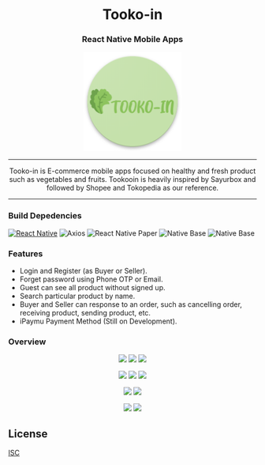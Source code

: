 <h1 align="center">Tooko-in</h1>

<h3 align="center">React Native Mobile Apps</h3>

<p align="center">
  <img src="screenshot/ic_launcher_round.png" width="200"/>
</p>

---

<div style="text-align:center">
Tooko-in is E-commerce mobile apps focused on healthy and fresh product such as vegetables and fruits. Tookooin is heavily inspired by Sayurbox and followed by Shopee and Tokopedia as our reference.
</div>

---

### Build Depedencies

[![React Native](https://img.shields.io/badge/react%20native-v0.61.4-blue)](https://facebook.github.io/react-native/)
![Axios](https://img.shields.io/badge/Axios-0.19.2-red)
![React Native Paper](https://img.shields.io/badge/react%20native%20paper-3.5.1-blue)
![Native Base](https://img.shields.io/badge/native%20base-2.13.8-yellow)
![Native Base](https://img.shields.io/badge/react%20native%20action%20button-2.8.5-green)

### Features

- Login and Register (as Buyer or Seller).
- Forget password using Phone OTP or Email.
- Guest can see all product without signed up.
- Search particular product by name.
- Buyer and Seller can response to an order, such as cancelling order, receiving product, sending product, etc.
- iPaymu Payment Method (Still on Development).

### Overview

<p align='center'>
  <span>
      <image width="250" src="screenshot/login-page.jpg" />
      <image width="250" src="screenshot/register-page.jpg" />
      <image width="250" src="screenshot/home-buyer.jpg" /> 
  </span>
</p>

<p align='center'>
  <span>
      <image width="250" src="screenshot/profile-buyer.jpg" />
      <image width="250" src="screenshot/edit-profile.jpg" />
      <image width="250" src="screenshot/cart-buyer-loggedout.jpg" />
  </span>
</p>

<p align='center'>
  <span>
    <image width="250" src="screenshot/cart-buyer.jpg" />
    <image width="250" src="screenshot/checkout-page.jpg" />
      
  </span>
</p>

<p align='center'>
  <span>
    <image width="250" src="screenshot/ipaymu.jpg" />
    <image width="250" src="screenshot/order-buyer.jpg" />
  </span>
</p>

## License

[ISC](https://en.wikipedia.org/wiki/ISC_license 'ISC')
